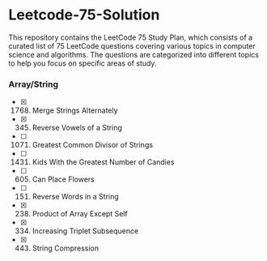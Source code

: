 # Leetcode-75-Solution
This repository contains the LeetCode 75 Study Plan, which consists of a curated list of 75 LeetCode questions covering various topics in computer science and algorithms. The questions are categorized into different topics to help you focus on specific areas of study.


### Array/String

- [x] 1768. Merge Strings Alternately
- [x] 345. Reverse Vowels of a String
- [ ] 1071. Greatest Common Divisor of Strings
- [ ] 1431. Kids With the Greatest Number of Candies
- [ ] 605. Can Place Flowers
- [ ] 151. Reverse Words in a String
- [x] 238. Product of Array Except Self
- [x] 334. Increasing Triplet Subsequence
- [x] 443. String Compression

